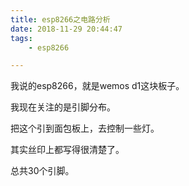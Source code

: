```yaml
---
title: esp8266之电路分析
date: 2018-11-29 20:44:47
tags:
	- esp8266

---
```




我说的esp8266，就是wemos d1这块板子。

我现在关注的是引脚分布。

把这个引到面包板上，去控制一些灯。

其实丝印上都写得很清楚了。

总共30个引脚。

